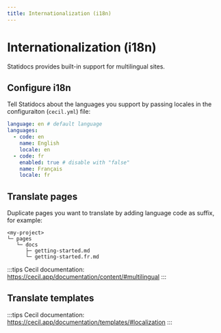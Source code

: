 ```yaml
---
title: Internationalization (i18n)
---
```

# Internationalization (i18n)

Statidocs provides built-in support for multilingual sites.

## Configure i18n

Tell Statidocs about the languages you support by passing locales in the configuraiton (`cecil.yml`) file:

```yaml
language: en # default language
languages:
  - code: en
    name: English
    locale: en
  - code: fr
    enabled: true # disable with "false"
    name: Français
    locale: fr
```

## Translate pages

Duplicate pages you want to translate by adding language code as suffix, for example:

```text
<my-project>
└─ pages
   └─ docs
      ├─ getting-started.md
      └─ getting-started.fr.md
```

:::tips
Cecil documentation: <https://cecil.app/documentation/content/#multilingual>
:::

## Translate templates

:::tips
Cecil documentation: <https://cecil.app/documentation/templates/#localization>
:::
